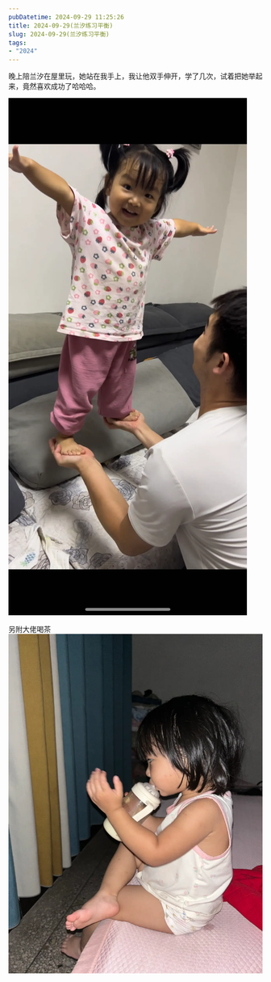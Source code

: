 ```yaml
---
pubDatetime: 2024-09-29 11:25:26
title: 2024-09-29(兰汐练习平衡)
slug: 2024-09-29(兰汐练习平衡)
tags:
- "2024"
---
```


晚上陪兰汐在屋里玩，她站在我手上，我让他双手伸开，学了几次，试着把她举起来，竟然喜欢成功了哈哈哈。  
  
![image](../../../../public/img/2024/2024-09-29-3a79c782-27b1-4aea-bb87-4de214ef39d9.webp)  
  
另附大佬喝茶  
![image](../../../../public/img/2024/2024-09-29-5224a30b-f46c-4717-8025-4ef0e39ad654.webp)